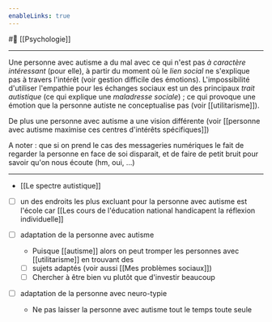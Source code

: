 ```yaml
---
enableLinks: true
---
```

#🌱 [[Psychologie]]

---
Une personne avec autisme a du mal avec ce qui n'est pas *à caractère intéressant* (pour elle), à partir du moment où le *lien social* ne s'explique pas à travers l'intérêt (voir gestion difficile des émotions).
L'impossibilité d'utiliser l'empathie pour les échanges sociaux est un des principaux *trait autistique* (ce qui explique une *maladresse sociale*) ; ce qui provoque une émotion que la personne autiste ne conceptualise pas (voir [[utilitarisme]]).

De plus une personne avec autisme a une vision différente (voir [[personne avec autisme maximise ces centres d'intérêts spécifiques]])

A noter : que si on prend le cas des messageries numériques le fait de regarder la personne en face de soi disparait, et de faire de petit bruit pour savoir qu'on nous écoute (hm, oui, ...)

---
- [[Le spectre autistique]]

- [ ] un des endroits les plus excluant pour la personne avec autisme est l'école car [[Les cours de l'éducation national handicapent la réflexion individuelle]]

- [ ] adaptation de la personne avec autisme
	- Puisque [[autisme]] alors on peut tromper les personnes avec [[utilitarisme]] en trouvant des 
	- [ ] sujets adaptés (voir aussi [[Mes problèmes sociaux]])
	- [ ] Chercher à être bien vu plutôt que d'investir beaucoup

- [ ] adaptation de la personne avec neuro-typie
	- Ne pas laisser la personne avec autisme tout le temps toute seule
